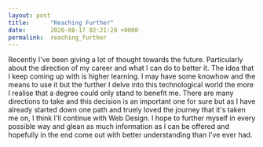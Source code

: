 ```yaml
---
layout: post
title:      "Reaching Further"
date:       2020-08-17 02:21:29 +0000
permalink:  reaching_further
---
```



Recently I've been giving a lot of thought towards the future. Particularly about the direction of my career and what I can do to better it. The idea that I keep coming up with is higher learning. I may have some knowhow and the means to use it but the further I delve into this technological world the more I realise that a degree could only stand to benefit me. There are many directions to take and this decision is an important one for sure but as I have already started down one path and truely loved the journey that it's taken me on, I think I'll continue with Web Design. I hope to further myself in every possible way and glean as much information as I can be offered and hopefully in the end come out with better understanding than I've ever had.
